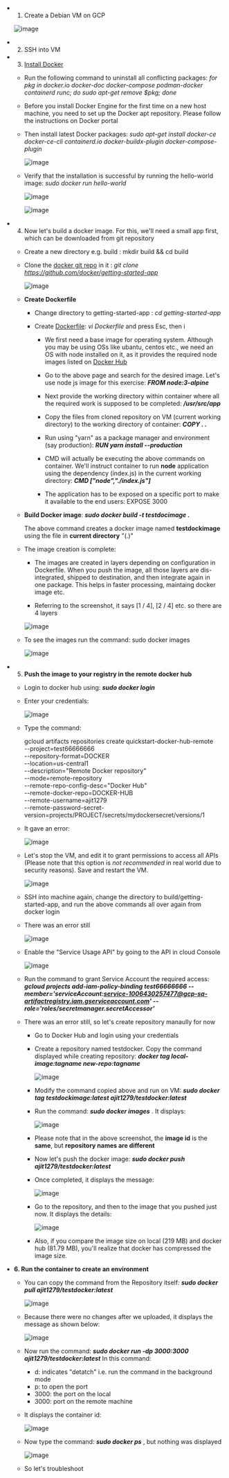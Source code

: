- 1. Create a Debian VM on GCP

  ![image](https://github.com/user-attachments/assets/9c56fac4-8b0a-4b77-8987-98ab18559d0e)

- 2. SSH into VM

- 3. [Install Docker](https://docs.docker.com/engine/install/debian/)
  - Run the following command to uninstall all conflicting packages: _for pkg in docker.io docker-doc docker-compose podman-docker containerd runc; do sudo apt-get remove $pkg; done_

  - Before you install Docker Engine for the first time on a new host machine, you need to set up the Docker apt repository. Please follow the instructions on Docker portal

  - Then install latest Docker packages: _sudo apt-get install docker-ce docker-ce-cli containerd.io docker-buildx-plugin docker-compose-plugin_

    ![image](https://github.com/user-attachments/assets/e58f9d97-e9a8-48dc-8b7b-a0374d4fc56a)


  - Verify that the installation is successful by running the hello-world image: _sudo docker run hello-world_

    ![image](https://github.com/user-attachments/assets/1888981a-59a6-488b-ac4a-297f3aff694e)

    ![image](https://github.com/user-attachments/assets/29459ccc-4fd0-4a5e-9d72-a2a4354f1c17)
    

- 4. Now let's build a docker image. For this, we'll need a small app first, which can be downloaded from git repository
  - Create a new directory e.g. build : mkdir build && cd build
    
  - Clone the [docker git repo](https://github.com/docker/getting-started-app) in it : _git clone https://github.com/docker/getting-started-app_

    ![image](https://github.com/user-attachments/assets/f15089e4-0907-4ed2-95ef-fbd7a58fbda3)

  - **Create Dockerfile**
    - Change directory to getting-started-app : _cd getting-started-app_
      
    - Create [Dockerfile](https://github.com/Ajit1279/GCP_Learning/blob/main/Docker_K8S/Docker/Dockerfile): _vi Dockerfile_ and press Esc, then i

      - We first need a base image for operating system. Although you may be using OSs like ubantu, centos etc., we need an OS with node installed on it, as it provides the required node images listed on [Docker Hub](https://hub.docker.com/search?image_filter=official) 

      - Go to the above page and search for the desired image. Let's use node js image for this exercise: _**FROM node:3-alpine**_   

      - Next provide the working directory within container where all the required work is supposed to be completed: _**/usr/src/app**_

      - Copy the files from cloned repository on VM (current working directory) to the working directory of container: _**COPY . .**_

      - Run using "yarn" as a package manager and environment (say production): _**RUN yarn install --production**_

      - CMD will actually be executing the above commands on container. We'll instruct container to run **node** application using the dependency (index.js) in the current working directory: _**CMD ["node","./index.js"]**_              

      - The application has to be exposed on a specific port to make it available to the end users: EXPOSE 3000
     
  - **Build Docker image**: _**sudo docker build -t testdocimage .**_

     The above command creates a docker image named **testdockimage** using the file in **current directory** "(.)"
    
  - The image creation is complete:
  
    - The images are created in layers depending on configuration in Dockerfile. When you push the image, all those layers are dis-integrated, shipped to destination, and then integrate again in one package. This helps in faster processing, maintaing docker image etc.

    - Referring to the screenshot, it says [1 / 4], [2 / 4] etc. so there are 4 layers    

    ![image](https://github.com/user-attachments/assets/efd00158-4646-4c21-a948-50340b4d5882)
    

  - To see the images run the command: sudo docker images

    ![image](https://github.com/user-attachments/assets/e253570d-4906-45ee-8f4b-0aee45d345da)

- 5. **Push the image to your registry in the remote docker hub**

  - Login to docker hub using: _**sudo docker login**_

  - Enter your credentials:

    ![image](https://github.com/user-attachments/assets/f15dbad0-7d60-479d-8dbf-1c223d7cdddd)

  - Type the command:

    gcloud artifacts repositories create quickstart-docker-hub-remote \
    --project=test66666666 \
    --repository-format=DOCKER  \
    --location=us-central1 \
    --description="Remote Docker repository" \
    --mode=remote-repository \
    --remote-repo-config-desc="Docker Hub" \
    --remote-docker-repo=DOCKER-HUB \
    --remote-username=ajit1279 \
    --remote-password-secret-version=projects/PROJECT/secrets/mydockersecret/versions/1

  - It gave an error:

    ![image](https://github.com/user-attachments/assets/183e24d1-83e6-467d-a3c5-f80c02809238)


  - Let's stop the VM, and edit it to grant permissions to access all APIs (Please note that this option is _not recommended_ in real world due to security reasons). Save and restart the VM. 

    ![image](https://github.com/user-attachments/assets/436f382f-1722-46f3-9545-a8c874b711da)
 

  - SSH into machine again, change the directory to build/getting-started-app, and run the above commands all over again from docker login
 
  - There was an error still

    ![image](https://github.com/user-attachments/assets/8f3d9acf-5b16-4ec7-bf2a-92b6c5ee0486)

  - Enable the "Service Usage API" by going to the API in cloud Console

    ![image](https://github.com/user-attachments/assets/b8bd9575-1201-47e9-99aa-8db3f53ed562)

  - Run the command to grant Service Account the required access:
    _**gcloud projects add-iam-policy-binding test66666666 --member='serviceAccount:service-1006430257477@gcp-sa-artifactregistry.iam.gserviceaccount.com' --role='roles/secretmanager.secretAccessor'**_

  - There was an error still, so let's create repository manaully for now

    - Go to Docker Hub and login using your credentials

    - Create a repository named testdocker. Copy the command displayed while creating repository: _**docker tag local-image:tagname new-repo:tagname**_  

      ![image](https://github.com/user-attachments/assets/5b9184d1-1b60-4d82-9602-012b1b785983)

    - Modify the command copied above and run on VM: _**sudo docker tag testdockimage:latest ajit1279/testdocker:latest**_

    - Run the command: _**sudo docker images**_ . It displays:
 
      ![image](https://github.com/user-attachments/assets/90224a09-327f-4f29-8082-a910ff46d5f5)


    - Please note that in the above screenshot, the **image id** is the **same**, but **repository names are different**

    - Now let's push the docker image: _**sudo docker push ajit1279/testdocker:latest**_

    - Once completed, it displays the message:

      ![image](https://github.com/user-attachments/assets/1445290b-2e69-48bf-8519-d543eefbdf5a)
      

    - Go to the repository, and then to the image that you pushed just now. It displays the details:
 
      ![image](https://github.com/user-attachments/assets/6522bcb5-9565-49e3-814c-5f0f775cfe04)
 
    
    - Also, if you compare the image size on local (219 MB) and docker hub (81.79 MB), you'll realize that docker has compressed the image size.   
     
    
- **6. Run the container to create an environment**
  - You can copy the command from the Repository itself: _**sudo docker pull ajit1279/testdocker:latest**_

    ![image](https://github.com/user-attachments/assets/3bb910e9-09d6-4d26-8459-b2e9e593c0f1)

    
  - Because there were no changes after we uploaded, it displays the message as shown below:

    ![image](https://github.com/user-attachments/assets/33f2f62f-1c26-4b9d-b308-9ddb52781bd0)


  - Now run the command: _**sudo docker run -dp 3000:3000 ajit1279/testdocker:latest**_  In this command:
    - d: indicates "detatch" i.e. run the command in the background mode
    - p: to open the port
    - 3000: the port on the local
    - 3000: port on the remote machine

  - It displays the container id:

    ![image](https://github.com/user-attachments/assets/e342789f-deb5-457d-a5d9-57922783e20f)


  - Now type the command: _**sudo docker ps**_ , but nothing was displayed

    ![image](https://github.com/user-attachments/assets/fe029441-3575-434c-a8f3-5f17f92fc1eb)

    
  - So let's troubleshoot
       
